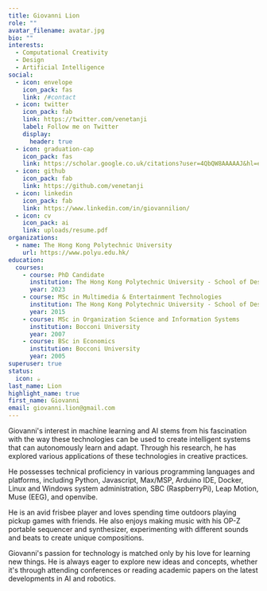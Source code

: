 ```yaml
---
title: Giovanni Lion
role: ""
avatar_filename: avatar.jpg
bio: ""
interests:
  - Computational Creativity
  - Design
  - Artificial Intelligence
social:
  - icon: envelope
    icon_pack: fas
    link: /#contact
  - icon: twitter
    icon_pack: fab
    link: https://twitter.com/venetanji
    label: Follow me on Twitter
    display:
      header: true
  - icon: graduation-cap
    icon_pack: fas
    link: https://scholar.google.co.uk/citations?user=4QbQW8AAAAAJ&hl=en
  - icon: github
    icon_pack: fab
    link: https://github.com/venetanji
  - icon: linkedin
    icon_pack: fab
    link: https://www.linkedin.com/in/giovannilion/
  - icon: cv
    icon_pack: ai
    link: uploads/resume.pdf
organizations:
  - name: The Hong Kong Polytechnic University
    url: https://www.polyu.edu.hk/
education:
  courses:
    - course: PhD Candidate
      institution: The Hong Kong Polytechnic University - School of Design
      year: 2023
    - course: MSc in Multimedia & Entertainment Technologies
      institution: The Hong Kong Polytechnic University - School of Design
      year: 2015
    - course: MSc in Organization Science and Information Systems
      institution: Bocconi University
      year: 2007
    - course: BSc in Economics
      institution: Bocconi University
      year: 2005
superuser: true
status:
  icon: ☕️
last_name: Lion
highlight_name: true
first_name: Giovanni
email: giovanni.lion@gmail.com
---
```

Giovanni's interest in machine learning and AI stems from his fascination with the way these technologies can be used to create intelligent systems that can autonomously learn and adapt. Through his research, he has explored various applications of these technologies in creative practices.

He possesses technical proficiency in various programming languages and platforms, including Python, Javascript, Max/MSP, Arduino IDE, Docker, Linux and Windows system administration, SBC (RaspberryPi), Leap Motion, Muse (EEG), and openvibe.

He is an avid frisbee player and loves spending time outdoors playing pickup games with friends. He also enjoys making music with his OP-Z portable sequencer and synthesizer, experimenting with different sounds and beats to create unique compositions.

Giovanni's passion for technology is matched only by his love for learning new things. He is always eager to explore new ideas and concepts, whether it's through attending conferences or reading academic papers on the latest developments in AI and robotics.